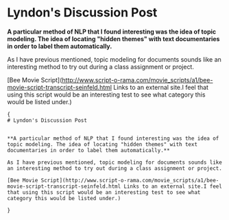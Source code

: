 
# Lyndon's Discussion Post


**A particular method of NLP that I found interesting was the idea of topic modeling. The idea of locating "hidden themes" with text documentaries in order to label them automatically.**

As I have previous mentioned, topic modeling for documents sounds like an interesting method to try out during a class assignment or project.

[Bee Movie Script](http://www.script-o-rama.com/movie_scripts/a1/bee-movie-script-transcript-seinfeld.html Links to an external site.I feel that using this script would be an interesting test to see what category this would be listed under.)

```
{
# Lyndon's Discussion Post


**A particular method of NLP that I found interesting was the idea of topic modeling. The idea of locating "hidden themes" with text documentaries in order to label them automatically.**

As I have previous mentioned, topic modeling for documents sounds like an interesting method to try out during a class assignment or project.

[Bee Movie Script](http://www.script-o-rama.com/movie_scripts/a1/bee-movie-script-transcript-seinfeld.html Links to an external site.I feel that using this script would be an interesting test to see what category this would be listed under.)

}
```